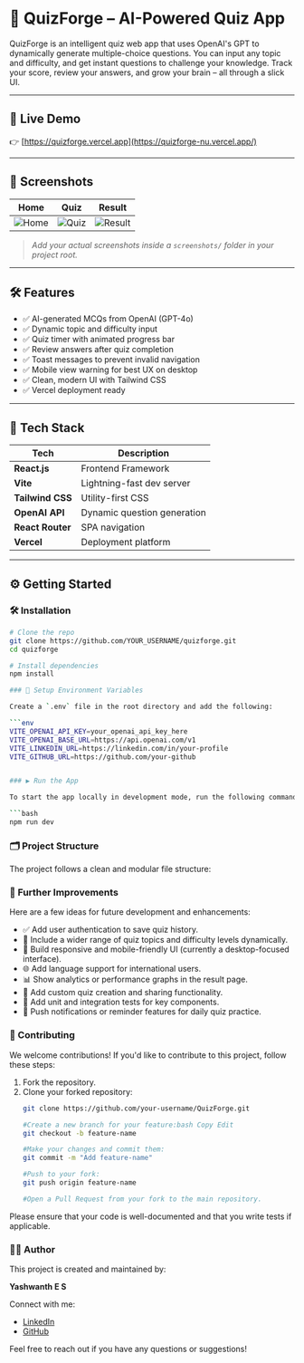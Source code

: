 # 🧠 QuizForge – AI-Powered Quiz App

QuizForge is an intelligent quiz web app that uses OpenAI's GPT to dynamically generate multiple-choice questions. You can input any topic and difficulty, and get instant questions to challenge your knowledge. Track your score, review your answers, and grow your brain – all through a slick UI.

---

## 🚀 Live Demo

👉 [https://quizforge.vercel.app](https://quizforge-nu.vercel.app/)

---

## 📸 Screenshots

| Home | Quiz | Result |
|------|------|--------|
| ![Home](screenshots/home.png) | ![Quiz](screenshots/quiz.png) | ![Result](screenshots/result.png) |

> *Add your actual screenshots inside a `screenshots/` folder in your project root.*

---

## 🛠 Features

- ✅ AI-generated MCQs from OpenAI (GPT-4o)
- ✅ Dynamic topic and difficulty input
- ✅ Quiz timer with animated progress bar
- ✅ Review answers after quiz completion
- ✅ Toast messages to prevent invalid navigation
- ✅ Mobile view warning for best UX on desktop
- ✅ Clean, modern UI with Tailwind CSS
- ✅ Vercel deployment ready

---

## 🧪 Tech Stack

| Tech | Description |
|------|-------------|
| **React.js** | Frontend Framework |
| **Vite** | Lightning-fast dev server |
| **Tailwind CSS** | Utility-first CSS |
| **OpenAI API** | Dynamic question generation |
| **React Router** | SPA navigation |
| **Vercel** | Deployment platform |

---

## ⚙️ Getting Started

### 🛠 Installation

```bash
# Clone the repo
git clone https://github.com/YOUR_USERNAME/quizforge.git
cd quizforge

# Install dependencies
npm install

### 🔐 Setup Environment Variables

Create a `.env` file in the root directory and add the following:

```env
VITE_OPENAI_API_KEY=your_openai_api_key_here
VITE_OPENAI_BASE_URL=https://api.openai.com/v1
VITE_LINKEDIN_URL=https://linkedin.com/in/your-profile
VITE_GITHUB_URL=https://github.com/your-github


### ▶️ Run the App

To start the app locally in development mode, run the following command:

```bash
npm run dev
```

### 🗂️ Project Structure

The project follows a clean and modular file structure:


### 🚀 Further Improvements

Here are a few ideas for future development and enhancements:

- ✅ Add user authentication to save quiz history.
- 🧠 Include a wider range of quiz topics and difficulty levels dynamically.
- 📱 Build responsive and mobile-friendly UI (currently a desktop-focused interface).
- 🌐 Add language support for international users.
- 📊 Show analytics or performance graphs in the result page.
- 📝 Add custom quiz creation and sharing functionality.
- 🧪 Add unit and integration tests for key components.
- 🔔 Push notifications or reminder features for daily quiz practice.


### 🤝 Contributing

We welcome contributions! If you'd like to contribute to this project, follow these steps:

1. Fork the repository.
2. Clone your forked repository:
   ```bash
   git clone https://github.com/your-username/QuizForge.git
   
   #Create a new branch for your feature:bash Copy Edit
   git checkout -b feature-name

   #Make your changes and commit them:
   git commit -m "Add feature-name"

   #Push to your fork:
   git push origin feature-name

   #Open a Pull Request from your fork to the main repository.

Please ensure that your code is well-documented and that you write tests if applicable.

### 👨‍💻 Author

This project is created and maintained by:

**Yashwanth E S**

Connect with me:
- [LinkedIn](https://www.linkedin.com/in/yashwanth-es)
- [GitHub](https://github.com/yashwanth252005)

Feel free to reach out if you have any questions or suggestions!
